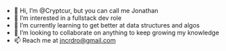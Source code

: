 - 👋 Hi, I’m @Cryptcur, but you can call me Jonathan
- 👀 I’m interested in a fullstack dev role
- 🌱 I’m currently learning to get better at data structures and algos
- 💞️ I’m looking to collaborate on anything to keep growing my knowledge
- 📫 Reach me at jncrdro@gmail.com
